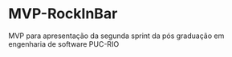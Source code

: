 # MVP-RockInBar
MVP para apresentação da segunda sprint da pós graduação em engenharia de software PUC-RIO
